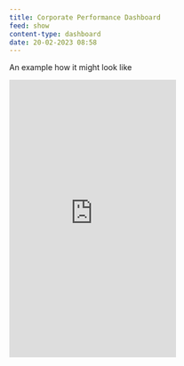 ```yaml
---
title: Corporate Performance Dashboard
feed: show
content-type: dashboard
date: 20-02-2023 08:58
---
```

An example how it might look like

<div>
<iframe src="https://productsup.eu.qlikcloud.com/single/?appid=e701ce59-a8b8-4094-a44a-be8cfdde7bc4&sheet=0a77ccc0-2eea-4b23-984a-6d9255c00c38&theme=horizon&opt=ctxmenu,currsel&select=$::Company,Productsup&select=$::Metric,EBITDA%20Ratio&select=$::%3DDual('Q'%26Num(Ceil(Num(Month(%5BDate%5D))%2F3))%2CNum(Ceil(Num(Month(%5BDate%5D))%2F3)%2C00)),1,2" style="border:none" height="500px"></iframe>
</div>
